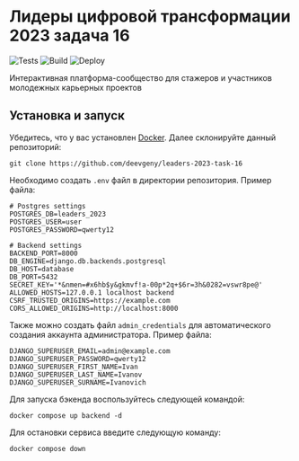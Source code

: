 # Лидеры цифровой трансформации 2023 задача 16

![Tests](https://github.com/deevgeny/leaders-2023-task-16/actions/workflows/tests_workflow.yaml/badge.svg)
![Build](https://github.com/deevgeny/leaders-2023-task-16/actions/workflows/build_workflow.yaml/badge.svg)
![Deploy](https://github.com/deevgeny/leaders-2023-task-16/actions/workflows/deploy_workflow.yaml/badge.svg)

Интерактивная платформа-сообщество для стажеров и участников молодежных карьерных проектов

## Установка и запуск
Убедитесь, что у вас установлен [Docker](https://hub.docker.com/).
Далее склонируйте данный репозиторий:
```shell
git clone https://github.com/deevgeny/leaders-2023-task-16
```

Необходимо создать `.env` файл в директории репозитория. Пример файла:
```text
# Postgres settings
POSTGRES_DB=leaders_2023
POSTGRES_USER=user
POSTGRES_PASSWORD=qwerty12

# Backend settings
BACKEND_PORT=8000
DB_ENGINE=django.db.backends.postgresql
DB_HOST=database
DB_PORT=5432
SECRET_KEY='*&nmen=#x6hb$y&gkmvf!a-00p*2q+$6r=3h&0282=vswr8pe@'
ALLOWED_HOSTS=127.0.0.1 localhost backend
CSRF_TRUSTED_ORIGINS=https://example.com
CORS_ALLOWED_ORIGINS=http://localhost:8000
```

Также можно создать файл `admin_credentials` для автоматического создания
аккаунта администратора. Пример файла:
```text
DJANGO_SUPERUSER_EMAIL=admin@example.com
DJANGO_SUPERUSER_PASSWORD=qwerty12
DJANGO_SUPERUSER_FIRST_NAME=Ivan
DJANGO_SUPERUSER_LAST_NAME=Ivanov
DJANGO_SUPERUSER_SURNAME=Ivanovich
```

Для запуска бэкенда воспользуйтесь следующей командой:
```shell
docker compose up backend -d
```

Для остановки сервиса введите следующую команду:
```shell
docker compose down
```
